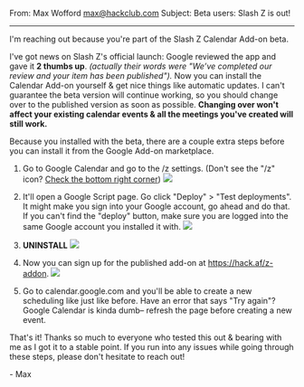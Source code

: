 From: Max Wofford <max@hackclub.com>
Subject: Beta users: Slash Z is out!

---

I'm reaching out because you're part of the Slash Z Calendar Add-on beta.

I've got news on Slash Z's official launch: Google reviewed the app and gave it **2 thumbs up**. _(actually their words were "We’ve completed our review and your item has been published")._ Now you can install the Calendar Add-on yourself & get nice things like automatic updates. I can't guarantee the beta version will continue working, so you should change over to the published version as soon as possible. **Changing over won't affect your existing calendar events & all the meetings you've created will still work.**

Because you installed with the beta, there are a couple extra steps before you can install it from the Google Add-on marketplace. 

1. Go to Google Calendar and go to the /z settings. (Don't see the "/z" icon? [Check the bottom right corner](https://cloud-lqynz01ry-hack-club-bot.vercel.app/0screen_shot_2021-03-29_at_17.58.13.png))
   ![](https://cloud-dgpyclx4q-hack-club-bot.vercel.app/0screen_shot_2021-03-29_at_16.49.00.png)

2. It'll open a Google Script page. Go click "Deploy" > "Test deployments". It might make you sign into your Google account, go ahead and do that. If you can't find the "deploy" button, make sure you are logged into the same Google account you installed it with.
   ![](https://cloud-dgpyclx4q-hack-club-bot.vercel.app/1screen_shot_2021-03-29_at_16.51.14.png)

3. **UNINSTALL**
   ![](https://cloud-dgpyclx4q-hack-club-bot.vercel.app/2screen_shot_2021-03-29_at_16.51.20.png)

4. Now you can sign up for the published add-on at https://hack.af/z-addon.
   ![](https://cloud-dgpyclx4q-hack-club-bot.vercel.app/3screen_shot_2021-03-29_at_17.20.41.png)

5. Go to calendar.google.com and you'll be able to create a new scheduling like just like before. Have an error that says "Try again"? Google Calendar is kinda dumb– refresh the page before creating a new event.

That's it! Thanks so much to everyone who tested this out & bearing with me as I got it to a stable point. If you run into any issues while going through these steps, please don't hesitate to reach out!

\- Max

